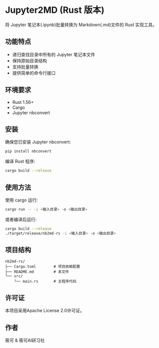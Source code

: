 # Jupyter2MD (Rust 版本)

将 Jupyter 笔记本(.ipynb)批量转换为 Markdown(.md)文件的 Rust 实现工具。

## 功能特点

- 递归查找目录中所有的 Jupyter 笔记本文件
- 保持原始目录结构
- 支持批量转换
- 提供简单的命令行接口

## 环境要求

- Rust 1.56+
- Cargo
- Jupyter nbconvert

## 安装

确保您已安装 Jupyter nbconvert:

```bash
pip install nbconvert
```

编译 Rust 程序:

```bash
cargo build --release
```

## 使用方法

使用 cargo 运行:

```bash
cargo run -- -i <输入目录> -o <输出目录>
```

或者编译后运行:
```bash
cargo build --release
./target/release/nb2md-rs -i <输入目录> -o <输出目录>
```

## 项目结构

```
nb2md-rs/
├── Cargo.toml        # 项目依赖配置
├── README.md         # 本文件
└── src/
    └── main.rs       # 主程序代码
```

## 许可证

本项目采用Apache License 2.0许可证。

## 作者

筱可 & 筱可AI研习社
